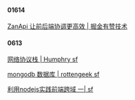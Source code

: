 #### 01614
[ZanApi 让前后端协调更高效 | 掘金有赞技术](https://juejin.im/post/5b20b8e4518825137661b874?utm_source=gold_browser_extension)

#### 0613
[网络协议栈 | Humphry sf ](https://segmentfault.com/a/1190000015238445)  

[mongodb 数据库 | rottengeek sf](https://segmentfault.com/a/1190000015125666)

[利用nodejs实践前端跨域 一| sf](https://segmentfault.com/a/1190000015276992)